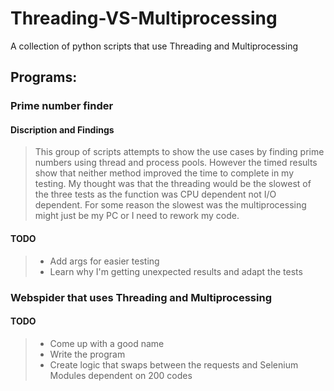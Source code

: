 # Threading-VS-Multiprocessing

A collection of python scripts that use Threading and Multiprocessing

## Programs:
### Prime number finder
#### Discription and Findings
> This group of scripts attempts to show the use cases by finding prime numbers using thread and process pools. However the timed results show that neither method improved the time to complete in my testing. My thought was that the threading would be the slowest of the three tests as the function was CPU dependent not I/O dependent. For some reason the slowest was the multiprocessing might just be my PC or I need to rework my code.
#### TODO
> - Add args for easier testing
> - Learn why I'm getting unexpected results and adapt the tests
### Webspider that uses Threading and Multiprocessing
#### TODO
> - Come up with a good name
> - Write the program
> - Create logic that swaps between the requests and Selenium Modules dependent on 200 codes

